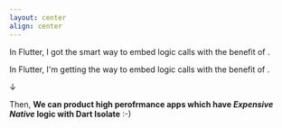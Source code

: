 ```yaml
---
layout: center
align: center
---
```


<PageTitleHeader section="Introduction" title="Summary"/>

In Flutter, I got the smart way to embed logic calls <UniqueTerm val="native C APIs"/> with the benefit of <TechnicalTerm val="dart:ffi"/>.

In Flutter, I'm getting the way to embed logic calls <UniqueTerm val="platform-specific APIs"/> with the benefit of <TechnicalTerm val="Isolate Platform Channels"/>.

↓

Then, **We can product high perofrmance apps which have _Expensive_ _Native_ logic with Dart Isolate** :-)
